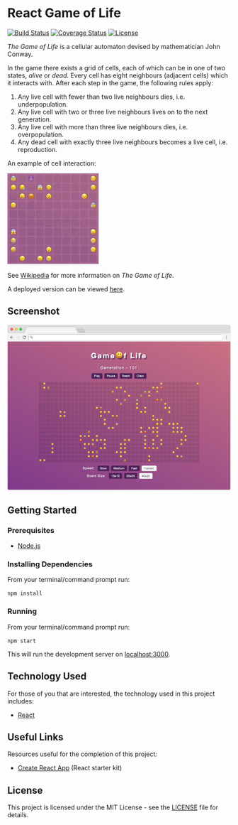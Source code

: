 # React Game of Life

[![Build Status](https://img.shields.io/github/actions/workflow/status/vanillaSlice/the-mono/react-game-of-life.yml?branch=main)](https://github.com/vanillaSlice/the-mono/actions?query=workflow%3AReact-Game-of-Life+branch%3Amain)
[![Coverage Status](https://img.shields.io/codecov/c/gh/vanillaSlice/the-mono/main?flag=ReactGameOfLife)](https://codecov.io/gh/vanillaSlice/the-mono/tree/main/projects/react-game-of-life)
[![License](https://img.shields.io/badge/license-MIT-green)](LICENSE)

*The Game of Life* is a cellular automaton devised by mathematician John Conway.

In the game there exists a grid of cells, each of which can be in one of two states, *alive* or *dead*.
Every cell has eight neighbours (adjacent cells) which it interacts with. After each step in the game, the following
rules apply:

1. Any live cell with fewer than two live neighbours dies, i.e. underpopulation.
2. Any live cell with two or three live neighbours lives on to the next generation.
3. Any live cell with more than three live neighbours dies, i.e. overpopulation.
4. Any dead cell with exactly three live neighbours becomes a live cell, i.e. reproduction.

An example of cell interaction:

![Cell Interaction](./images/pattern-1.gif)

See [Wikipedia](https://en.wikipedia.org/wiki/Conway's_Game_of_Life) for more information on *The Game of Life*.

A deployed version can be viewed [here](https://reactgameoflife.mikelowe.xyz/).

## Screenshot

![Screenshot](./images/screenshot-1.png)

## Getting Started

### Prerequisites

* [Node.js](https://nodejs.org/en/)

### Installing Dependencies

From your terminal/command prompt run:

```
npm install
```

### Running

From your terminal/command prompt run:

```
npm start
```

This will run the development server on [localhost:3000](http://localhost:3000).

## Technology Used

For those of you that are interested, the technology used in this project includes:

* [React](https://reactjs.org/)

## Useful Links

Resources useful for the completion of this project:

* [Create React App](https://github.com/facebook/create-react-app) (React starter kit)

## License

This project is licensed under the MIT License - see the [LICENSE](LICENSE) file for details.
